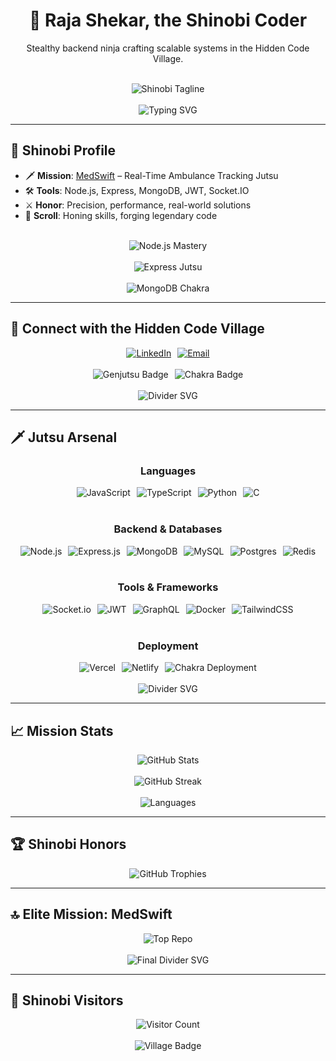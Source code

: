 <div align="center">
  <h1>🥷 Raja Shekar, the Shinobi Coder</h1>
  <p>Stealthy backend ninja crafting scalable systems in the Hidden Code Village.</p><br>
  <!-- Shinobi Badge -->
  <img src="https://img.shields.io/badge/Shinobi%20of%20Hidden%20Leaf-purple?style=for-the-badge&labelColor=black&color=purple&style=plastic" alt="Shinobi Tagline" /><br><br>
  <!-- Slower Typing Animation -->
  <img src="https://readme-typing-svg.herokuapp.com?font=Fira+Code&size=20&color=BD93F9&center=true&vCenter=true&duration=2000&lines=Node.js+Shinobi;Clean+Code+Jutsu;MedSwift+Creator;Hidden+Leaf+Elite;Real-Time+Chakra" alt="Typing SVG" />
</div>

---

## 🏮 Shinobi Profile
- 🗡️ **Mission**: [MedSwift](https://github.com/rajashekarpatha07/medswift) – Real-Time Ambulance Tracking Jutsu
- 🛠️ **Tools**: Node.js, Express, MongoDB, JWT, Socket.IO
- ⚔️ **Honor**: Precision, performance, real-world solutions
- 📜 **Scroll**: Honing skills, forging legendary code
<br>
<!-- Skill Progress Bars -->
<div align="center">
  <img src="https://img.shields.io/badge/Node.js%20Mastery-90%25-6DA55F?style=for-the-badge&animation=progress" alt="Node.js Mastery" /><br><br>
  <img src="https://img.shields.io/badge/Express%20Jutsu-85%25-404d59?style=for-the-badge&animation=progress" alt="Express Jutsu" /><br><br>
  <img src="https://img.shields.io/badge/MongoDB%20Chakra-80%25-4ea94b?style=for-the-badge&animation=progress" alt="MongoDB Chakra" />
</div>

---

## 🌌 Connect with the Hidden Code Village
<div align="center">
  <div style="display: flex; flex-wrap: wrap; justify-content: center; gap: 10px;">
    <a href="https://www.linkedin.com/in/raja-shekar-patha-4519a6340/" target="_blank">
      <img src="https://img.shields.io/badge/LinkedIn-%230077B5.svg?style=for-the-badge&logo=linkedin&logoColor=white&style=plastic" alt="LinkedIn" />
    </a>
    <a href="mailto:rajashekarpatha07@gmail.com" target="_blank">
      <img src="https://img.shields.io/badge/Email-D14836?style=for-the-badge&logo=gmail&logoColor=white&style=plastic" alt="Email" />
    </a>
  </div>
  <br>
  <div style="display: flex; flex-wrap: wrap; justify-content: center; gap: 10px;">
    <img src="https://img.shields.io/badge/Genjutsu%20Debugging-red?style=for-the-badge&labelColor=black&color=red&style=plastic" alt="Genjutsu Badge" />
    <img src="https://img.shields.io/badge/Chakra%20of%20Code-blue?style=for-the-badge&labelColor=black&color=blue&style=plastic" alt="Chakra Badge" />
  </div>
</div>

<!-- Text Divider -->
<div align="center"><br>
  <img src="https://readme-typing-svg.herokuapp.com?font=Fira+Code&size=16&color=FF5555&center=true&vCenter=true&duration=1500&lines=~~~+Kunai+Strike~~~;~~~+Ninja+Stars~~~" alt="Divider SVG" /><br>
</div>

---

## 🗡️ Jutsu Arsenal
<div align="center">

### Languages
<div style="display: flex; flex-wrap: wrap; justify-content: center; gap: 10px;">
  <img src="https://img.shields.io/badge/JavaScript-%23F7DF1E.svg?style=for-the-badge&logo=javascript&logoColor=black&style=plastic" alt="JavaScript" />
  <img src="https://img.shields.io/badge/TypeScript-%23007ACC.svg?style=for-the-badge&logo=typescript&logoColor=white&style=plastic" alt="TypeScript" />
  <img src="https://img.shields.io/badge/Python-3670A0?style=for-the-badge&logo=python&logoColor=ffdd54&style=plastic" alt="Python" />
  <img src="https://img.shields.io/badge/C-%2300599C.svg?style=for-the-badge&logo=c&logoColor=white&style=plastic" alt="C" />
</div><br>

### Backend & Databases
<div style="display: flex; flex-wrap: wrap; justify-content: center; gap: 10px;">
  <img src="https://img.shields.io/badge/Node.js-6DA55F?style=for-the-badge&logo=node.js&logoColor=white&style=plastic" alt="Node.js" />
  <img src="https://img.shields.io/badge/Express.js-%23404d59.svg?style=for-the-badge&logo=express&logoColor=white&style=plastic" alt="Express.js" />
  <img src="https://img.shields.io/badge/MongoDB-%234ea94b.svg?style=for-the-badge&logo=mongodb&logoColor=white&style=plastic" alt="MongoDB" />
  <img src="https://img.shields.io/badge/MySQL-4479A1.svg?style=for-the-badge&logo=mysql&logoColor=white&style=plastic" alt="MySQL" />
  <img src="https://img.shields.io/badge/Postgres-%23316192.svg?style=for-the-badge&logo=postgresql&logoColor=white&style=plastic" alt="Postgres" />
  <img src="https://img.shields.io/badge/Redis-%23DD0031.svg?style=for-the-badge&logo=redis&logoColor=white&style=plastic" alt="Redis" />
</div><br>

### Tools & Frameworks
<div style="display: flex; flex-wrap: wrap; justify-content: center; gap: 10px;">
  <img src="https://img.shields.io/badge/Socket.io-010101?style=for-the-badge&logo=socket.io&logoColor=white&style=plastic" alt="Socket.io" />
  <img src="https://img.shields.io/badge/JWT-black?style=for-the-badge&logo=JSON%20web%20tokens&style=plastic" alt="JWT" />
  <img src="https://img.shields.io/badge/GraphQL-E10098?style=for-the-badge&logo=graphql&logoColor=white&style=plastic" alt="GraphQL" />
  <img src="https://img.shields.io/badge/Docker-%230db7ed.svg?style=for-the-badge&logo=docker&logoColor=white&style=plastic" alt="Docker" />
  <img src="https://img.shields.io/badge/TailwindCSS-%2338B2AC.svg?style=for-the-badge&logo=tailwind-css&logoColor=white&style=plastic" alt="TailwindCSS" />
</div><br>

### Deployment
<div style="display: flex; flex-wrap: wrap; justify-content: center; gap: 10px;">
  <img src="https://img.shields.io/badge/Vercel-%23000000.svg?style=for-the-badge&logo=vercel&logoColor=white&style=plastic" alt="Vercel" />
  <img src="https://img.shields.io/badge/Netlify-%23000000.svg?style=for-the-badge&logo=netlify&logoColor=#00C7B7&style=plastic" alt="Netlify" />
  <img src="https://img.shields.io/badge/Chakra%20Deployment-blue?style=for-the-badge&labelColor=black&color=blue&style=plastic" alt="Chakra Deployment" />
</div>

</div>

<!-- Text Divider -->
<div align="center"><br>
  <img src="https://readme-typing-svg.herokuapp.com?font=Fira+Code&size=16&color=BD93F9&center=true&vCenter=true&duration=1500&lines=~~~+Shinobi+Scroll~~~;~~~+Hidden+Code~~~" alt="Divider SVG" /><br>
</div>

---

## 📈 Mission Stats
<div align="center">
  <img src="https://github-readme-stats.vercel.app/api?username=rajashekarpatha07&show_icons=true&theme=dracula&hide_border=true&include_all_commits=true&count_private=true&cache_bust=132" alt="GitHub Stats" /><br><br>
  <img src="https://github-readme-streak-stats.herokuapp.com/?user=rajashekarpatha07&theme=dracula&hide_border=true&ring=BD93F9&fire=FF5555&currStreakNum=BD93F9&sideNums=BD93F9&currStreakLabel=BD93F9" alt="GitHub Streak" /><br><br>
  <img src="https://github-readme-stats.vercel.app/api/top-langs/?username=rajashekarpatha07&layout=compact&theme=dracula&hide_border=true&langs_count=6&card_width=320&hide=html,css" alt="Languages" />
</div>

---

## 🏆 Shinobi Honors
<div align="center">
  <img src="https://github-profile-trophy.vercel.app/?username=rajashekarpatha07&theme=dracula&no-frame=true&margin-w=10&column=7&no-bg=true" alt="GitHub Trophies" /><br>
</div>

---

## 🔝 Elite Mission: MedSwift
<div align="center">
  <img src="https://github-readme-stats.vercel.app/api/pin/?username=rajashekarpatha07&repo=medswift&theme=dracula&hide_border=true&show_owner=true&description_lines_count=3" alt="Top Repo" /><br>
</div>

<!-- Text Divider -->
<div align="center"><br>
  <img src="https://readme-typing-svg.herokuapp.com?font=Fira+Code&size=16&color=FF5555&center=true&vCenter=true&duration=1500&lines=~~~+Ninja+Legacy~~~;~~~+Code+No+Jutsu~~~" alt="Final Divider SVG" /><br>
</div>

---

## 🥷 Shinobi Visitors
<div align="center">
  <img src="https://komarev.com/ghpvc/?username=rajashekarpatha07&label=Shinobi+Visitors&color=BD93F9&style=flat-square&cache_bust=132" alt="Visitor Count" /><br><br>
  <img src="https://img.shields.io/badge/Hidden%20Code%20Village-purple?style=for-the-badge&labelColor=black&color=purple&style=plastic" alt="Village Badge" />
</div>

<!-- Proudly crafted in the Hidden Code Village with GPRM ( https://gprm.itsvg.in ) -->
